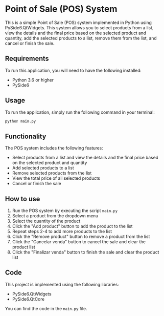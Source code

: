 # Point of Sale (POS) System

This is a simple Point of Sale (POS) system implemented in Python using PySide6.QtWidgets. This system allows you to select products from a list, view the details and the final price based on the selected product and quantity, add the selected products to a list, remove them from the list, and cancel or finish the sale.

## Requirements

To run this application, you will need to have the following installed:
- Python 3.6 or higher
- PySide6

## Usage

To run the application, simply run the following command in your terminal:

```bash
python main.py
```

## Functionality

The POS system includes the following features:
- Select products from a list and view the details and the final price based on the selected product and quantity
- Add selected products to a list
- Remove selected products from the list
- View the total price of all selected products
- Cancel or finish the sale

## How to use

1. Run the POS system by executing the script `main.py`
2. Select a product from the dropdown menu
3. Select the quantity of the product
4. Click the "Add product" button to add the product to the list
5. Repeat steps 2-4 to add more products to the list
6. Click the "Remove product" button to remove a product from the list
7. Click the "Cancelar venda" button to cancel the sale and clear the product list
8. Click the "Finalizar venda" button to finish the sale and clear the product list

## Code

This project is implemented using the following libraries:
- PySide6.QtWidgets
- PySide6.QtCore

You can find the code in the `main.py` file.
